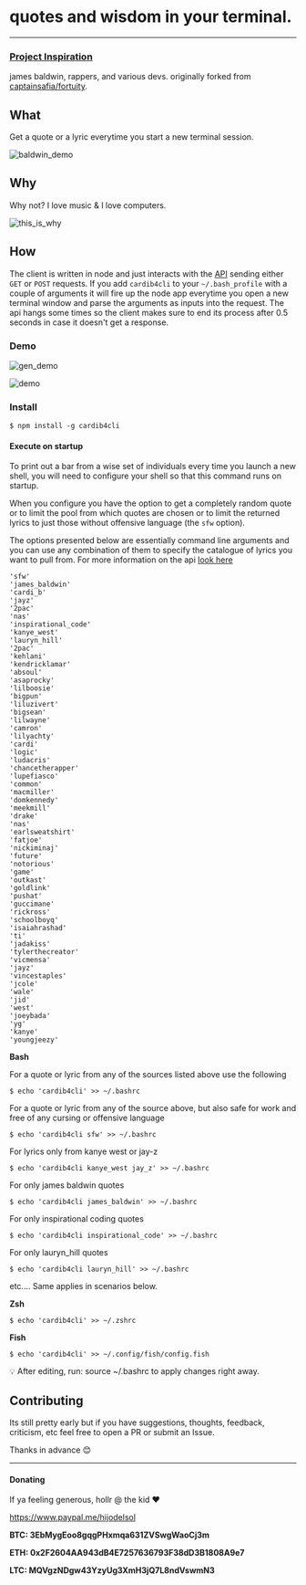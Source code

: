 # quotes and wisdom in your terminal. 

------------------------------------
 ### [Project Inspiration](https://andcomputers.io/bars-for-days-chips-with-lays/)

james baldwin, rappers, and various devs.
originally forked from [captainsafia/fortuity](https://github.com/captainsafia/fortuity).


## What

Get a quote or a lyric everytime you start a new terminal session.


![baldwin_demo](http://g.recordit.co/ZeelOhfxKc.gif)



## Why

Why not? I love music & I love computers.


![this_is_why](https://media.giphy.com/media/xTiN0kxizOHzdVMYus/giphy.gif)


## How


The client is written in node and just interacts with the [API](https://github.com/weAllWeGot/CardiB_api) sending either `GET` or `POST` requests. If you add `cardib4cli` to your `~/.bash_profile` with a couple of arguments it will fire up the node app everytime you open a new terminal window and parse the arguments as inputs into the request. The api hangs some times so the client makes sure to end its process after 0.5 seconds in case it doesn't get a response.


### Demo

![gen_demo](http://g.recordit.co/ggx9CQYZiq.gif)

![demo](http://g.recordit.co/KBxtxFJlg1.gif)


### Install

```
$ npm install -g cardib4cli
```

#### Execute on startup

To print out a bar from a wise set of individuals every time you launch a new shell, you will
need to configure your shell so that this command runs on startup.

When you configure you have the option to get a completely random quote or to limit the pool from which quotes are chosen or to limit the returned lyrics to just those without offensive language (the `sfw` option). 


The options presented below are essentially command line arguments and you can use any combination of them to specify the catalogue of lyrics you want to pull from. For more information on the api [look here](https://github.com/weAllWeGot/CardiB_api) 

```
'sfw'
'james_baldwin'
'cardi_b'
'jayz'
'2pac'
'nas'
'inspirational_code'
'kanye_west'
'lauryn_hill'
'2pac'
'kehlani'
'kendricklamar'
'absoul'
'asaprocky'
'lilboosie'
'bigpun'
'liluzivert'
'bigsean'
'lilwayne'
'camron'
'lilyachty'
'cardi'
'logic'
'ludacris'
'chancetherapper'
'lupefiasco'
'common'
'macmiller'
'domkennedy'
'meekmill'
'drake'
'nas'
'earlsweatshirt'
'fatjoe'
'nickiminaj'
'future'
'notorious'
'game'
'outkast'
'goldlink'
'pushat'
'guccimane'
'rickross'
'schoolboyq'
'isaiahrashad'
'ti'
'jadakiss'
'tylerthecreator'
'vicmensa'
'jayz'
'vincestaples'
'jcole'
'wale'
'jid'
'west'
'joeybada'
'yg'
'kanye'
'youngjeezy'
```

**Bash**


For a quote or lyric from any of the sources listed above use the following
```
$ echo 'cardib4cli' >> ~/.bashrc
```

For a quote or lyric from any of the source above, but also safe for work and free of any cursing or offensive language

```
$ echo 'cardib4cli sfw' >> ~/.bashrc
```

For lyrics only from kanye west or jay-z 
```
$ echo 'cardib4cli kanye_west jay_z' >> ~/.bashrc
```


For only james baldwin quotes
```
$ echo 'cardib4cli james_baldwin' >> ~/.bashrc
```


For only inspirational coding quotes
```
$ echo 'cardib4cli inspirational_code' >> ~/.bashrc
```


For only lauryn_hill quotes
```
$ echo 'cardib4cli lauryn_hill' >> ~/.bashrc
```
etc....
Same applies in scenarios below.

**Zsh**
```
$ echo 'cardib4cli' >> ~/.zshrc 
```

**Fish**
```
$ echo 'cardib4cli' >> ~/.config/fish/config.fish
```

💡 After editing, run:
source ~/.bashrc
to apply changes right away.

## Contributing

Its still pretty early but if you have suggestions, thoughts, feedback, criticism, etc feel free to open a PR or submit an Issue. 

Thanks in advance :blush:

--------------------------------------------------------------------------

#### Donating

If ya feeling generous, hollr @ the kid :heart:

https://www.paypal.me/hijodelsol

**BTC: 3EbMygEoo8gqgPHxmqa631ZVSwgWaoCj3m**

**ETH: 0x2F2604AA943dB4E7257636793F38dD3B1808A9e7**

**LTC: MQVgzNDgw43YzyUg3XmH3jQ7L8ndVswmN3**
